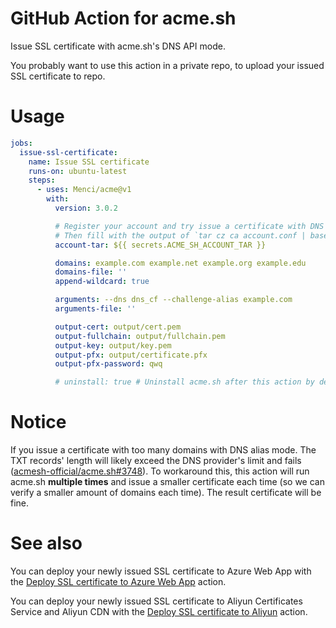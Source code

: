 # GitHub Action for acme.sh

Issue SSL certificate with acme.sh's DNS API mode.

You probably want to use this action in a private repo, to upload your issued SSL certificate to repo.

# Usage

```yaml
jobs:
  issue-ssl-certificate:
    name: Issue SSL certificate
    runs-on: ubuntu-latest
    steps:
      - uses: Menci/acme@v1
        with:
          version: 3.0.2

          # Register your account and try issue a certificate with DNS API mode
          # Then fill with the output of `tar cz ca account.conf | base64 -w0` running in your `~/.acme.sh`
          account-tar: ${{ secrets.ACME_SH_ACCOUNT_TAR }}

          domains: example.com example.net example.org example.edu
          domains-file: ''
          append-wildcard: true

          arguments: --dns dns_cf --challenge-alias example.com
          arguments-file: ''

          output-cert: output/cert.pem
          output-fullchain: output/fullchain.pem
          output-key: output/key.pem
          output-pfx: output/certificate.pfx
          output-pfx-password: qwq

          # uninstall: true # Uninstall acme.sh after this action by default
```

# Notice

If you issue a certificate with too many domains with DNS alias mode. The TXT records' length will likely exceed the DNS provider's limit and fails ([acmesh-official/acme.sh#3748](https://github.com/acmesh-official/acme.sh/issues/3748)). To workaround this, this action will run acme.sh **multiple times** and issue a smaller certificate each time (so we can verify a smaller amount of domains each time). The result certificate will be fine.

# See also

You can deploy your newly issued SSL certificate to Azure Web App with the [Deploy SSL certificate to Azure Web App](https://github.com/marketplace/actions/deploy-ssl-certificate-to-azure-web-app) action.

You can deploy your newly issued SSL certificate to Aliyun Certificates Service and Aliyun CDN with the [Deploy SSL certificate to Aliyun](https://github.com/marketplace/actions/deploy-ssl-certificate-to-aliyun) action.
